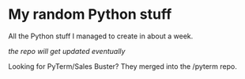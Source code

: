 # My random Python stuff
All the Python stuff I managed to create in about a week.

*the repo will get updated eventually*

Looking for PyTerm/Sales Buster? They merged into the /pyterm repo.
